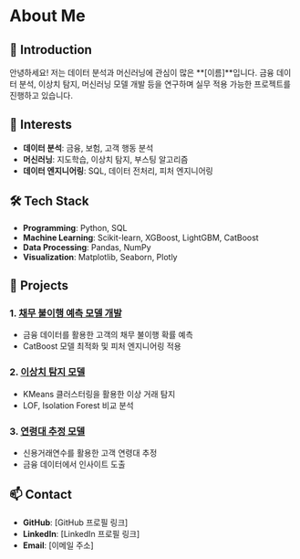 # About Me

## 👋 Introduction
안녕하세요! 저는 데이터 분석과 머신러닝에 관심이 많은 **[이름]**입니다. 금융 데이터 분석, 이상치 탐지, 머신러닝 모델 개발 등을 연구하며 실무 적용 가능한 프로젝트를 진행하고 있습니다.

## 🎯 Interests
- **데이터 분석**: 금융, 보험, 고객 행동 분석
- **머신러닝**: 지도학습, 이상치 탐지, 부스팅 알고리즘
- **데이터 엔지니어링**: SQL, 데이터 전처리, 피처 엔지니어링

## 🛠 Tech Stack
- **Programming**: Python, SQL
- **Machine Learning**: Scikit-learn, XGBoost, LightGBM, CatBoost
- **Data Processing**: Pandas, NumPy
- **Visualization**: Matplotlib, Seaborn, Plotly

## 📌 Projects
### 1. [채무 불이행 예측 모델 개발](링크)
- 금융 데이터를 활용한 고객의 채무 불이행 확률 예측
- CatBoost 모델 최적화 및 피처 엔지니어링 적용

### 2. [이상치 탐지 모델](링크)
- KMeans 클러스터링을 활용한 이상 거래 탐지
- LOF, Isolation Forest 비교 분석

### 3. [연령대 추정 모델](링크)
- 신용거래연수를 활용한 고객 연령대 추정
- 금융 데이터에서 인사이트 도출

## 📫 Contact
- **GitHub**: [GitHub 프로필 링크]
- **LinkedIn**: [LinkedIn 프로필 링크]
- **Email**: [이메일 주소]